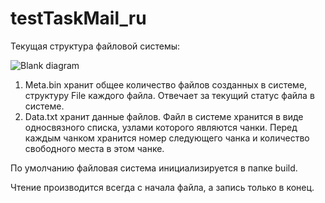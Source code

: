 # testTaskMail_ru
Текущая структура файловой системы: 

![Blank diagram](https://user-images.githubusercontent.com/77728314/130373894-00005e74-4cc2-4f19-b504-7adeb98954a4.png)

1) Meta.bin хранит общее количество файлов созданных в системе, структуру File каждого файла. Отвечает за текущий статус файла в системе.
2) Data.txt хранит данные файлов. Файл в системе хранится в виде односвязного списка, узлами которого являются чанки. Перед каждым чанком хранится номер следующего чанка и количество свободного места в этом чанке.

По умолчанию файловая система инициализируется в папке build.

Чтение производится всегда с начала файла, а запись только в конец.
